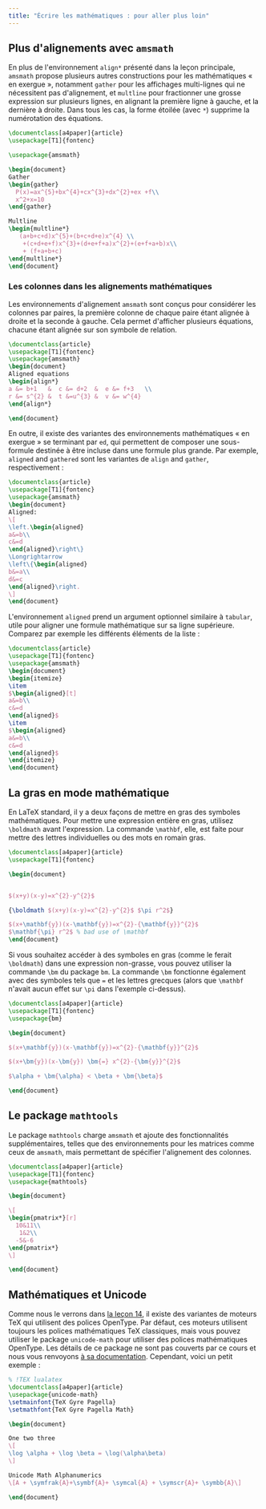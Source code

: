 ```yaml
---
title: "Écrire les mathématiques : pour aller plus loin"
---
```


## Plus d'alignements avec `amsmath`

En plus de l'environnement `align*` présenté dans la leçon principale, `amsmath`
propose plusieurs autres constructions pour les mathématiques « en exergue »,
notamment `gather` pour les affichages multi-lignes qui ne nécessitent pas
d'alignement, et `multline` pour fractionner une grosse expression sur plusieurs
 lignes, en alignant la première ligne à gauche, et la dernière à droite. Dans
tous les cas, la forme étoilée (avec `*`) supprime la numérotation des
équations.

```latex
\documentclass[a4paper]{article}
\usepackage[T1]{fontenc}

\usepackage{amsmath}

\begin{document}
Gather
\begin{gather}
  P(x)=ax^{5}+bx^{4}+cx^{3}+dx^{2}+ex +f\\
  x^2+x=10
\end{gather}

Multline
\begin{multline*}
   (a+b+c+d)x^{5}+(b+c+d+e)x^{4} \\
    +(c+d+e+f)x^{3}+(d+e+f+a)x^{2}+(e+f+a+b)x\\
    + (f+a+b+c)
\end{multline*}
\end{document}
```


### Les colonnes dans les alignements mathématiques

Les environnements d'alignement `amsmath` sont conçus pour considérer les
colonnes par paires, la première colonne de chaque paire étant alignée à droite
et la seconde à gauche. Cela permet d'afficher plusieurs équations, chacune
étant alignée sur son symbole de relation.

```latex
\documentclass{article}
\usepackage[T1]{fontenc}
\usepackage{amsmath}
\begin{document}
Aligned equations
\begin{align*}
a &= b+1   &  c &= d+2  &  e &= f+3   \\
r &= s^{2} &  t &=u^{3} &  v &= w^{4}
\end{align*}

\end{document}
```

En outre, il existe des variantes des environnements mathématiques « en
exergue » se terminant par `ed`, qui permettent de composer une sous-formule
destinée à être incluse dans une formule plus grande. Par exemple, `aligned`
and `gathered` sont les variantes de `align` and `gather`, respectivement :

```latex
\documentclass{article}
\usepackage[T1]{fontenc}
\usepackage{amsmath}
\begin{document}
Aligned:
\[
\left.\begin{aligned}
a&=b\\
c&=d
\end{aligned}\right\}
\Longrightarrow
\left\{\begin{aligned}
b&=a\\
d&=c
\end{aligned}\right.
\]
\end{document}
```

L'environnement `aligned` prend un argument optionnel similaire à `tabular`,
utile pour aligner une formule mathématique sur sa ligne supérieure. Comparez
par exemple les différents éléments de la liste :

```latex
\documentclass{article}
\usepackage[T1]{fontenc}
\usepackage{amsmath}
\begin{document}
\begin{itemize}
\item 
$\begin{aligned}[t]
a&=b\\
c&=d
\end{aligned}$
\item 
$\begin{aligned}
a&=b\\
c&=d
\end{aligned}$
\end{itemize}
\end{document}
```

## La gras en mode mathématique

En LaTeX standard, il y a deux façons de mettre en gras des symboles
mathématiques. Pour mettre une expression entière en gras, utilisez `\boldmath`
avant l'expression. La commande `\mathbf`, elle, est faite pour mettre des
lettres individuelles ou des mots en romain gras.

```latex
\documentclass[a4paper]{article}
\usepackage[T1]{fontenc}

\begin{document}


$(x+y)(x-y)=x^{2}-y^{2}$

{\boldmath $(x+y)(x-y)=x^{2}-y^{2}$ $\pi r^2$}

$(x+\mathbf{y})(x-\mathbf{y})=x^{2}-{\mathbf{y}}^{2}$
$\mathbf{\pi} r^2$ % bad use of \mathbf
\end{document}
```

Si vous souhaitez accéder à des symboles en gras (comme le ferait `\boldmath`)
dans une expression non-grasse, vous pouvez utiliser la commande `\bm` du package
`bm`. La commande `\bm` fonctionne également avec des symboles tels que `=` et
les lettres grecques (alors que `\mathbf` n'avait aucun effet sur `\pi` dans
l'exemple ci-dessus).


```latex
\documentclass[a4paper]{article}
\usepackage[T1]{fontenc}
\usepackage{bm}

\begin{document}

$(x+\mathbf{y})(x-\mathbf{y})=x^{2}-{\mathbf{y}}^{2}$

$(x+\bm{y})(x-\bm{y}) \bm{=} x^{2}-{\bm{y}}^{2}$

$\alpha + \bm{\alpha} < \beta + \bm{\beta}$

\end{document}
```

## Le package `mathtools`

Le package `mathtools` charge `amsmath` et ajoute des fonctionnalités
supplémentaires, telles que des environnements pour les matrices comme
ceux de `amsmath`, mais permettant de spécifier l'alignement des colonnes.

```latex
\documentclass[a4paper]{article}
\usepackage[T1]{fontenc}
\usepackage{mathtools}

\begin{document}

\[
\begin{pmatrix*}[r]
  10&11\\
   1&2\\
  -5&-6
\end{pmatrix*}
\]

\end{document}
```

## Mathématiques et Unicode

Comme nous le verrons dans [la leçon 14](lesson-14), il existe des variantes de
moteurs TeX qui utilisent des polices OpenType. Par défaut, ces moteurs
utilisent toujours les polices mathématiques TeX classiques, mais vous pouvez
utiliser le package `unicode-math` pour utiliser des polices mathématiques
OpenType. Les détails de ce package ne sont pas couverts par ce cours et nous
vous renvoyons [à sa documentation](https://texdoc.net/pkg/unicode-math).
Cependant, voici un petit exemple :

```latex
% !TEX lualatex
\documentclass[a4paper]{article}
\usepackage{unicode-math}
\setmainfont{TeX Gyre Pagella}
\setmathfont{TeX Gyre Pagella Math}

\begin{document}

One two three
\[
\log \alpha + \log \beta = \log(\alpha\beta)
\]

Unicode Math Alphanumerics
\[A + \symfrak{A}+\symbf{A}+ \symcal{A} + \symscr{A}+ \symbb{A}\]

\end{document}
```

